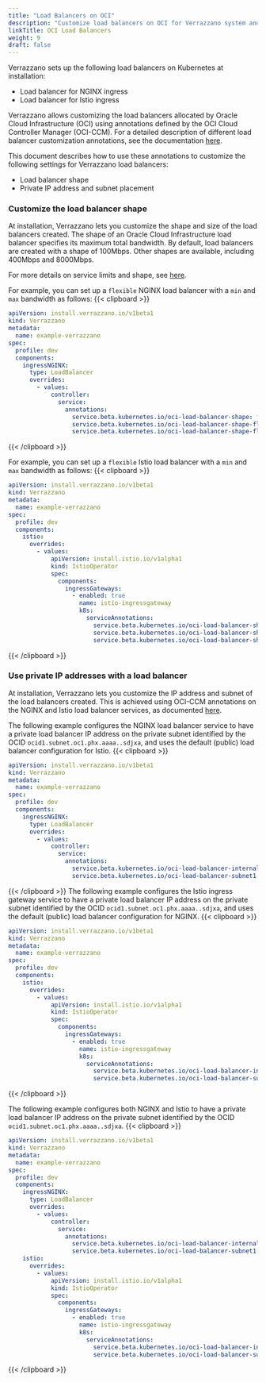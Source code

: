 ```yaml
---
title: "Load Balancers on OCI"
description: "Customize load balancers on OCI for Verrazzano system and application endpoints"
linkTitle: OCI Load Balancers
weight: 9
draft: false
---
```


Verrazzano sets up the following load balancers on Kubernetes at installation:
* Load balancer for NGINX ingress
* Load balancer for Istio ingress

Verrazzano allows customizing the load balancers allocated by Oracle Cloud Infrastructure (OCI) using annotations defined by
the  OCI Cloud Controller Manager (OCI-CCM).  For a detailed description of different load balancer customization annotations, see the
documentation [here](https://docs.oracle.com/en-us/iaas/Content/ContEng/Tasks/contengcreatingloadbalancer.htm).

This document describes how to use these annotations to customize the following settings for Verrazzano load balancers:
* Load balancer shape
* Private IP address and subnet placement

### Customize the load balancer shape  

At installation, Verrazzano lets you customize the shape and size of the load balancers created.
The shape of an Oracle Cloud Infrastructure load balancer specifies its maximum total bandwidth.
By default, load balancers are created with a shape of 100Mbps. Other shapes are available, including 400Mbps and 8000Mbps.

For more details on service limits and shape, see [here](https://docs.oracle.com/en-us/iaas/Content/Balance/Tasks/managingloadbalancer.htm#console).

For example, you can set up a `flexible` NGINX load balancer with a `min` and `max` bandwidth as follows:
{{< clipboard >}}

```yaml
apiVersion: install.verrazzano.io/v1beta1
kind: Verrazzano
metadata:
  name: example-verrazzano
spec:
  profile: dev
  components:
    ingressNGINX:
      type: LoadBalancer
      overrides:
        - values:
            controller:
              service:
                annotations:
                  service.beta.kubernetes.io/oci-load-balancer-shape: flexible
                  service.beta.kubernetes.io/oci-load-balancer-shape-flex-max: "100"
                  service.beta.kubernetes.io/oci-load-balancer-shape-flex-min: "100"
```

{{< /clipboard >}}

For example, you can set up a `flexible` Istio load balancer with a `min` and `max` bandwidth as follows:
{{< clipboard >}}

```yaml
apiVersion: install.verrazzano.io/v1beta1
kind: Verrazzano
metadata:
  name: example-verrazzano
spec:
  profile: dev
  components:
    istio:
      overrides:
        - values:
            apiVersion: install.istio.io/v1alpha1
            kind: IstioOperator
            spec:
              components:
                ingressGateways:
                  - enabled: true
                    name: istio-ingressgateway
                    k8s:
                      serviceAnnotations:
                        service.beta.kubernetes.io/oci-load-balancer-shape: flexible
                        service.beta.kubernetes.io/oci-load-balancer-shape-flex-max: "100"
                        service.beta.kubernetes.io/oci-load-balancer-shape-flex-min: "100"
```
{{< /clipboard >}}
### Use private IP addresses with a load balancer

At installation, Verrazzano lets you customize the IP address and subnet of the load balancers created.  This is achieved
using OCI-CCM annotations on the NGINX and Istio load balancer services, as documented
[here](https://docs.oracle.com/en-us/iaas/Content/ContEng/Tasks/contengcreatingloadbalancer.htm#Creating2).

The following example configures the NGINX load balancer service to have a private load balancer IP address on the
private subnet identified by the OCID `ocid1.subnet.oc1.phx.aaaa..sdjxa`, and uses the default (public) load balancer
configuration for Istio.
{{< clipboard >}}

```yaml
apiVersion: install.verrazzano.io/v1beta1
kind: Verrazzano
metadata:
  name: example-verrazzano
spec:
  profile: dev
  components:
    ingressNGINX:
      type: LoadBalancer
      overrides:
        - values:
            controller:
              service:
                annotations:
                  service.beta.kubernetes.io/oci-load-balancer-internal: "true"
                  service.beta.kubernetes.io/oci-load-balancer-subnet1: "ocid1.subnet.oc1.phx.aaaa..sdjxa"
```
{{< /clipboard >}}
The following example configures the Istio ingress gateway service to have a private load balancer IP address on the private
subnet identified by the OCID `ocid1.subnet.oc1.phx.aaaa..sdjxa`, and uses the default (public) load balancer configuration
for NGINX.
{{< clipboard >}}

```yaml
apiVersion: install.verrazzano.io/v1beta1
kind: Verrazzano
metadata:
  name: example-verrazzano
spec:
  profile: dev
  components:  
    istio:
      overrides:
        - values:
            apiVersion: install.istio.io/v1alpha1
            kind: IstioOperator
            spec:
              components:
                ingressGateways:
                  - enabled: true
                    name: istio-ingressgateway
                    k8s:
                      serviceAnnotations:
                        service.beta.kubernetes.io/oci-load-balancer-internal: "true"
                        service.beta.kubernetes.io/oci-load-balancer-subnet1: "ocid1.subnet.oc1.phx.aaaa..sdjxa"
```
{{< /clipboard >}}

The following example configures both NGINX and Istio to have a private load balancer IP address on the private subnet
identified by the OCID `ocid1.subnet.oc1.phx.aaaa..sdjxa`.
{{< clipboard >}}

```yaml
apiVersion: install.verrazzano.io/v1beta1
kind: Verrazzano
metadata:
  name: example-verrazzano
spec:
  profile: dev
  components:
    ingressNGINX:
      type: LoadBalancer
      overrides:
        - values:
            controller:
              service:
                annotations:
                  service.beta.kubernetes.io/oci-load-balancer-internal: "true"
                  service.beta.kubernetes.io/oci-load-balancer-subnet1: "ocid1.subnet.oc1.phx.aaaa..sdjxa"
    istio:
      overrides:
        - values:
            apiVersion: install.istio.io/v1alpha1
            kind: IstioOperator
            spec:
              components:
                ingressGateways:
                  - enabled: true
                    name: istio-ingressgateway
                    k8s:
                      serviceAnnotations:
                        service.beta.kubernetes.io/oci-load-balancer-internal: "true"
                        service.beta.kubernetes.io/oci-load-balancer-subnet1: "ocid1.subnet.oc1.phx.aaaa..sdjxa"
```
{{< /clipboard >}}
